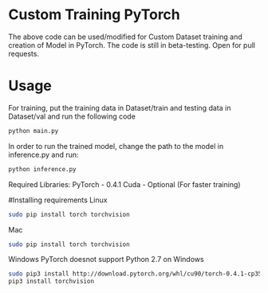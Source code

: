 # Custom Training PyTorch

The above code can be used/modified for Custom Dataset training and creation of Model in PyTorch.
The code is still in beta-testing. Open for pull requests. 

# Usage
For training, put the training data in Dataset/train and testing data in Dataset/val and run the following code
```bash
python main.py 
```
In order to run the trained model, change the path to the model in inference.py and run:
```bash
python inference.py
```

Required Libraries:
  PyTorch - 0.4.1
  Cuda - Optional (For faster training)

#Installing requirements
Linux
```bash
sudo pip install torch torchvision
```
Mac
```bash
sudo pip install torch torchvision
```
Windows
PyTorch doesnot support Python 2.7 on Windows
```bash
sudo pip3 install http://download.pytorch.org/whl/cu90/torch-0.4.1-cp35-cp35m-win_amd64.whl
pip3 install torchvision
```

